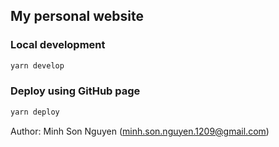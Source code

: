 ## My personal website

### Local development
```bash
yarn develop
```

### Deploy using GitHub page
```bash
yarn deploy
```

Author: Minh Son Nguyen (minh.son.nguyen.1209@gmail.com)
